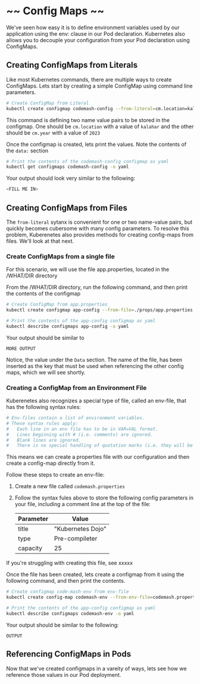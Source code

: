 # ~~ Config Maps ~~

We've seen how easy it is to define environment variables used by our application using the env: clause in our Pod declaration.  Kubernetes also allows you to decouple your configuration from your Pod declaration using ConfigMaps.

## Creating ConfigMaps from Literals

Like most Kubernetes commands, there are multiple ways to create ConfigMaps.  Lets start by creating a simple ConfigMap using command line parameters.

```bash
# Create ConfigMap from Literal
kubectl create configmap codemash-config --from-literal=cm.location=kalari --from-literal=cm.year=2023
```

This command is defining two name value pairs to be stored in the configmap.  One should be ```cm.location``` with a value of ```kalahar``` and the other should be ```cm.year``` with a value of ```2023```

Once the configmap is created, lets print the values.  Note the contents of the ```data:``` section

```bash
# Print the contents of the codemash-config configmap as yaml
kubectl get configmaps codemash-config -o yaml
```

Your output should look very similar to the following:

```bash
<FILL ME IN>
```

## Creating ConfigMaps from Files

The ```from-literal``` sytanx is convenient for one or two name-value pairs, but quickly becomes cubersome with many config parameters.  To resolve this problem, Kuberenetes also provides methods for creating config-maps from files.   We'll look at that next.

### Create ConfigMaps from a single file

For this scenario, we will use the file app.properties, located in the /WHAT/DIR directory

From the /WHAT/DIR directory, run the following command, and then print the contents of the configmap

```bash
# Create ConfigMap from app.properties
kubectl create configmap app-config --from-file=./props/app.properties

# Print the contents of the app-config configmap as yaml
kubectl describe configmaps app-config -o yaml
```

Your output should be similar to

```
MORE OUTPUT
```

Notice, the value under the ```Data``` section.   The name of the file, has been inserted as the key that must be used when referencing the other config maps, which we will see shortly.

### Creating a ConfigMap from an Environment File

Kuberenetes also recognizes a special type of file, called an env-file, that has the following syntax rules:

```bash
# Env-files contain a list of environment variables.
# These syntax rules apply:
#   Each line in an env file has to be in VAR=VAL format.
#   Lines beginning with # (i.e. comments) are ignored.
#   Blank lines are ignored.
#   There is no special handling of quotation marks (i.e. they will be part of the ConfigMap value)).
```

This means we can create a properties file with our configuration and then create a config-map directly from it.

Follow these steps to create an env-file:

1. Create a new file called ```codemash.properties``` 
2. Follow the syntax fules above to store the following config parameters in your file, including a comment line at the top of the file:

    |Parameter|Value|
    |---|--|
    |title|"Kubernetes Dojo"|
    |type| Pre-compileter|
    |capacity|25|

If you're struggling with creating this file, see xxxxx

Once the file has been created, lets create a configmap from it using the following command, and then print the contents.
```bash
# Create configmap code-mash-env from env-file
kubectl create config-map codemash-env --from-env-file=codemash.properties

# Print the contents of the app-config configmap as yaml
kubectl describe configmaps codemash-env -o yaml
```
Your output should be similar to the following:
```
OUTPUT
```

## Referencing ConfigMaps in Pods
Now that we've created configmaps in a vareity of ways, lets see how we reference those values in our Pod deployment.



